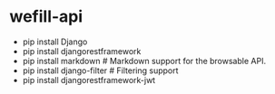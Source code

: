 # wefill-api

- pip install Django
- pip install djangorestframework
- pip install markdown       # Markdown support for the browsable API.
- pip install django-filter  # Filtering support
- pip install djangorestframework-jwt